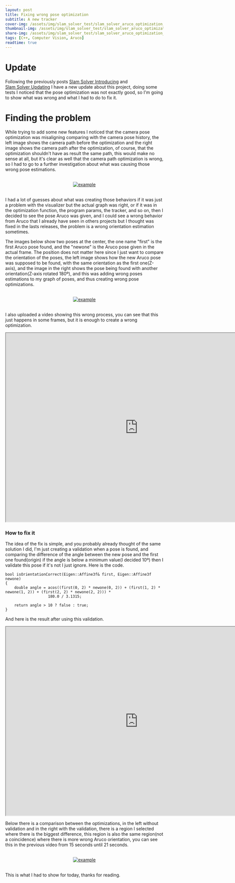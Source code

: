 ```yaml
---
layout: post
title: Fixing wrong pose optimization
subtitle: A new tracker
cover-img: /assets/img/slam_solver_test/slam_solver_aruco_optimization_final.png
thumbnail-img: /assets/img/slam_solver_test/slam_solver_aruco_optimization_final_wrong.png
share-img: /assets/img/slam_solver_test/slam_solver_aruco_optimization_final_wrong.png
tags: [C++, Computer Vision, Aruco]
readtime: true
---
```


# Update

Following the previously posts <a href="https://rodrigosarmento.github.io/MyBlog/2021-03-14-slam_solver_test/">Slam Solver Introducing</a> and  
<a href="https://rodrigosarmento.github.io/MyBlog/2021-03-14-slam_solver_test_update/">Slam Solver Updating</a> I have a new update about this project, doing some tests I noticed that the pose optimization was not exactly good, so I'm going to show what was wrong and what I had to do to fix it.

# Finding the problem

While trying to add some new features I noticed that the camera pose optimization was misaligning comparing with the camera pose history, the left image shows the camera path before the optimization and the right image shows the camera path after the optimization, of course, that the optimization shouldn't have as result the same path, this would make no sense at all, but it's clear as well that the camera path optimization is wrong, so I had to go to a further investigation about what was causing those wrong pose estimations. 

<br />
<div style="text-align:center;">
  <a href="/MyBlog/assets/img/slam_solver_test/slam_solver_aruco_wrong_optimization_example.png">
    <img src="/MyBlog/assets/img/slam_solver_test/slam_solver_aruco_wrong_optimization_example.png" alt="example">
  </a>
</div>
<br />

I had a lot of guesses about what was creating those behaviors if it was just a problem with the visualizer but the actual graph was right, or if it was in the optimization function, the program params, the tracker, and so on, then I decided to see the pose Aruco was given, and I could see a wrong behavior from Aruco that I already have seen in others projects but I thought was fixed in the lasts releases, the problem is a wrong orientation estimation sometimes.

The images below show two poses at the center, the one name "first" is the first Aruco pose found, and the "newone" is the Aruco pose given in the actual frame. The position does not matter here since I just want to compare the orientation of the poses, the left image shows how the new Aruco pose was supposed to be found, with the same orientation as the first one(Z-axis), and the image in the right shows the pose being found with another orientation(Z-axis rotated 180º), and this was adding wrong poses estimations to my graph of poses, and thus creating wrong pose optimizations.


<br />
<div style="text-align:center;">
  <a href="/MyBlog/assets/img/slam_solver_test/slam_solver_aruco_wrong_right_orientation.png">
    <img src="/MyBlog/assets/img/slam_solver_test/slam_solver_aruco_wrong_right_orientation.png" alt="example">
  </a>
</div>
<br />

I also uploaded a video showing this wrong process, you can see that this just happens in some frames, but it is enough to create a wrong optimization.

<iframe width="840" height="600"
src="https://www.youtube.com/embed/WFmsaDNnImc">
</iframe>

### How to fix it

The idea of the fix is simple, and you probably already thought of the same solution I did, I'm just creating a validation when a pose is found, and comparing the difference of the angle between the new pose and the first one found(origin) if the angle is below a minimum value(I decided 10º) then I validate this pose if it's not I just ignore. Here is the code.


```
bool isOrientationCorrect(Eigen::Affine3f& first, Eigen::Affine3f newone)
{
    double angle = acos((first(0, 2) * newone(0, 2)) + (first(1, 2) * newone(1, 2)) + (first(2, 2) * newone(2, 2))) *
                   180.0 / 3.1315;

    return angle > 10 ? false : true;
}
```

And here is the result after using this validation.

<iframe width="840" height="600"
src="https://www.youtube.com/embed/25on6jDa1yI">
</iframe>

Below there is a comparison between the optimizations, in the left without validation and in the right with the validation, there is a region I selected where there is the biggest difference, this region is also the same region(not a coincidence) where there is more wrong Aruco orientation, you can see this in the previous video from 15 seconds until 21 seconds.

<br />
<div style="text-align:center;">
  <a href="/MyBlog/assets/img/slam_solver_test/slam_solver_aruco_optimization_final.png">
    <img src="/MyBlog/assets/img/slam_solver_test/slam_solver_aruco_optimization_final.png" alt="example">
  </a>
</div>
<br />

This is what I had to show for today, thanks for reading.

